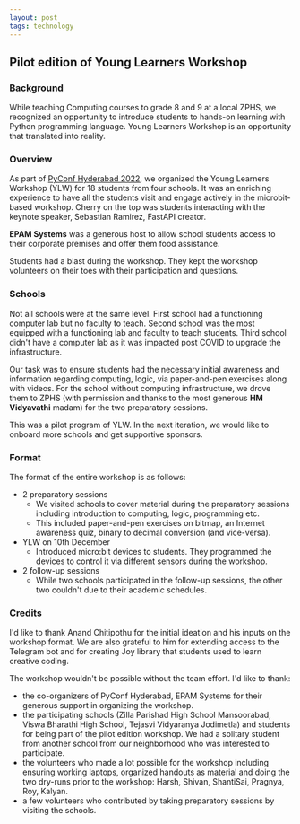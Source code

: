```yaml
---
layout: post
tags: technology
---
```


Pilot edition of Young Learners Workshop
-----------------------------------------
### Background
While teaching Computing courses to grade 8 and 9 at a local ZPHS, we recognized an opportunity to introduce students to hands-on learning with Python programming language. Young Learners Workshop is an opportunity that translated into reality.

### Overview
As part of [PyConf Hyderabad 2022](https://pyconf.hydpy.org/2022/), we organized the Young Learners Workshop (YLW) for 18 students from four schools. It was an enriching experience to have all the students visit and engage actively in the microbit-based workshop. Cherry on the top was students interacting with the keynote speaker, Sebastian Ramirez, FastAPI creator.

**EPAM Systems** was a generous host to allow school students access to their corporate premises and offer them food assistance.

Students had a blast during the workshop. They kept the workshop volunteers on their toes with their participation and questions.

### Schools
Not all schools were at the same level. First school had a functioning computer lab but no faculty to teach. Second school was the most equipped with a functioning lab and faculty to teach students. Third school didn't have a computer lab as it was impacted post COVID to upgrade the infrastructure.

Our task was to ensure students had the necessary initial awareness and information regarding computing, logic, via paper-and-pen exercises along with videos. For the school without computing infrastructure, we drove them to ZPHS (with permission and thanks to the most generous **HM Vidyavathi** madam) for the two preparatory sessions.

This was a pilot program of YLW. In the next iteration, we would like to onboard more schools and get supportive sponsors.

### Format
The format of the entire workshop is as follows:
- 2 preparatory sessions
  - We visited schools to cover material during the preparatory sessions including introduction to computing, logic, programming etc.
  - This included paper-and-pen exercises on bitmap, an Internet awareness quiz, binary to decimal conversion (and vice-versa).
- YLW on 10th December
  - Introduced micro:bit devices to students. They programmed the devices to control it via different sensors during the workshop.
- 2 follow-up sessions
  - While two schools participated in the follow-up sessions, the other two couldn't due to their academic schedules.

### Credits
I'd like to thank Anand Chitipothu for the initial ideation and his inputs on the workshop format. We are also grateful to him for extending access to the Telegram bot and for creating Joy library that students used to learn creative coding.

The workshop wouldn't be possible without the team effort. I'd like to thank:
- the co-organizers of PyConf Hyderabad, EPAM Systems for their generous support in organizing the workshop.
- the participating schools (Zilla Parishad High School Mansoorabad, Viswa Bharathi High School, Tejasvi Vidyaranya Jodimetla) and students for being part of the pilot edition workshop. We had a solitary student from another school from our neighborhood who was interested to participate.
- the volunteers who made a lot possible for the workshop including ensuring working laptops, organized handouts as material and doing the two dry-runs prior to the workshop: Harsh, Shivan, ShantiSai, Pragnya, Roy, Kalyan.
- a few volunteers who contributed by taking preparatory sessions by visiting the schools.
